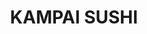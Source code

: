 ---
layout: place
title: "KAMPAI SUSHI"
permalink: /california/oceanside/kampai-sushi.html
stateAbbr: CA
stateName: California
cityName: Oceanside
place_id: ChIJSYCCo95x3IAR0-CjgOIyBJQ
photos:
  - name: >-
      places/ChIJSYCCo95x3IAR0-CjgOIyBJQ/photos/AUy1YQ260qZ95s6DhipeYjJYwvelJw9iBpjPO5qAd8zY5b_cQ4ZoDbvtGVbA8Uf5usDQ6QEvQwXcBTDg198EvPx7aYNw4RJtyOW-7M2aqFMR7NhkYmMjT7iIytggpS8jKM7VzHILSlEU4xzxWWaXXZ-O2u6H9iK10OXFkU0fzppXyLZfCrqo4Ngwi08wjjutz4jORsLNfppJs_z_3mqY4Y6vgeoI0LXyf6m1oF1XPRWcjfFr4IuPw5zxFi96hjBy5r3rHKUiiC96tIgEla83zapqpzIQgCy5I5b0NrZ6vopGHRlcz-YYKeiJgjsglKPYxEKzglnK2RDy3K94eyJCyta_OSCC6nuLTS2JPQ1M4eb2YXm2oAbKgpFxoWmU2l66aC2j56LlS-DR8muYV3FRR80JQYwDnuzGX1ksuHOGKr2inkIpcjyz
    widthPx: 4000
    heightPx: 3000
    authorAttributions:
      - displayName: B F
        uri: https://maps.google.com/maps/contrib/107363914498188331616
        photoUri: >-
          https://lh3.googleusercontent.com/a/ACg8ocJESkx2jnqvfVeCK8w5jevWG_ZFoCYu2FMk8tU_GjdzgaW5IQ=s100-p-k-no-mo
    flagContentUri: >-
      https://www.google.com/local/imagery/report/?cb_client=maps_api_places.places_api&image_key=!1e10!2sCIHM0ogKEICAgICej7PW7gE&hl=en-US
    googleMapsUri: >-
      https://www.google.com/maps/place//data=!3m4!1e2!3m2!1sCIHM0ogKEICAgICej7PW7gE!2e10!4m2!3m1!1s0x80dc71dea3828049:0x940432e280a3e0d3
  - name: >-
      places/ChIJSYCCo95x3IAR0-CjgOIyBJQ/photos/AUy1YQ32xgiWApcEZkFXePS2mfKPiP_N__KgF_8mw_X7XlnCXpT_5zW9MzRd2x0mLjQO_wzGMf5mzEKWiEaGCbd03xBAVl6by0bZY8iIuDiv6X1OYBm_fM_5kg6oQfNVFY-MA8P8_7bvf7JiQtz7s9meJEEqxAiL54ioTKFA8cdj6xUsPS5oUfbARVbEhNh4qDrIxCRQHa4zew6Edo7ZlEbRt-NQEed2ZpxBGWr38CE_tVjMtKzTjICQ7G7ua3gOEwF6aIGFB4l80i4YV_I0K831HTqyJZ3Vn8Ai7-Q8Sp_47E4yln-bcAf8SwixqhElLJ3EEiMHNrv88RCVws-mrnv5ss_j2Z798FAZBcdazvriqqlNOW3Wox5s67UimHz3xBm91hsd0PvWHrdq-Z0GNn904evr5XkkYTxIC96gedC1wXw
    widthPx: 4608
    heightPx: 2184
    authorAttributions:
      - displayName: Emmanuel OFRASIO
        uri: https://maps.google.com/maps/contrib/100602830435221165726
        photoUri: >-
          https://lh3.googleusercontent.com/a-/ALV-UjUg_Vg23AkFrOIawvuDWsrPUiseHEmLuuBuHF_jcs76b4dbYphL1A=s100-p-k-no-mo
    flagContentUri: >-
      https://www.google.com/local/imagery/report/?cb_client=maps_api_places.places_api&image_key=!1e10!2sCIHM0ogKEICAgIC2_KeUDQ&hl=en-US
    googleMapsUri: >-
      https://www.google.com/maps/place//data=!3m4!1e2!3m2!1sCIHM0ogKEICAgIC2_KeUDQ!2e10!4m2!3m1!1s0x80dc71dea3828049:0x940432e280a3e0d3
  - name: >-
      places/ChIJSYCCo95x3IAR0-CjgOIyBJQ/photos/AUy1YQ0RzHBWPO6FJj-7UhI4h7BJVC3fiPO3lSwL-KTF9MuRrtuuP2sD06esM1KIPunfxROW7XCOhKqETcwKw1q87Vj4yw7YuGdTXGeQc-XcHAvOBL2Fe8UJ8CIQnkzKD-bZ8WMASvYbR4i6bjG6imegwmKFBsBv6C7X93pHze5GWNcY4wGf6Iv7p9db6kVly6qfXzWM5uqd-EADdwppAcd-1mkzqtS-0Z7NqzBc-sQEOfuF0uz-87mo9lAtiAy4BUV2y7w8A0-H7ou7iNYanPdGJr04Yzs4uS22YhXSudKW1187clea3f_9kp9Jv_gH1YNFaUj22Y50MSneyqamNPkZzFirwTye86f0-P35faVw9Hf1s7koh9eSGLLh1WsRTj73iYx7--16roV9SOqIg3isFP52TffrOoYsqY5qZ6Qfq3cBFQ
    widthPx: 4800
    heightPx: 3600
    authorAttributions:
      - displayName: Anthony Sainz (Ant)
        uri: https://maps.google.com/maps/contrib/111840695504474207251
        photoUri: >-
          https://lh3.googleusercontent.com/a-/ALV-UjWeBPrEbSJM7NS2ooaR1WiFSLTQC86ZgegwoyxF9N_IiQ6hYAZU=s100-p-k-no-mo
    flagContentUri: >-
      https://www.google.com/local/imagery/report/?cb_client=maps_api_places.places_api&image_key=!1e10!2sCIHM0ogKEICAgMCIxc6-Kg&hl=en-US
    googleMapsUri: >-
      https://www.google.com/maps/place//data=!3m4!1e2!3m2!1sCIHM0ogKEICAgMCIxc6-Kg!2e10!4m2!3m1!1s0x80dc71dea3828049:0x940432e280a3e0d3
  - name: >-
      places/ChIJSYCCo95x3IAR0-CjgOIyBJQ/photos/AUy1YQ0XMu3IwhYehXghfGNVhunRMBF9oRKoveDCw0k5bNSiTaUE745u71ZtqQLtCENGnnjyFERDAJON4IhnEUSjzoWFv0nQfrW3YP_2JJwlVLAhRgGOVIP9vtrsC0Ov8_ZWWHyr3Yn4Y3UT3xZ2ppsOAHj54O7_oU79sLBmuuCU6y4MRMlU0c0eiEWOqXVe8giiFYkqW6IeWj05wEnVat7wJuan6JrwvMyYbGqGIDKRjMK0YQGEGd6ezMM88GrVJobUZ0TSvd_lftGBFdY94INBxLMYGULDzXFfDNvwtxswW0gEjcSVCfssqxo-mIgqV-iPza_M70eNycdNAgPXa8YlgG40EEuEtyAfOMW-JCOtDg1NyK6JipUDHsfPe28Lg8-P2Nh52iWxi_LqMpR41z6HOjmiAZddOmqZtHKAkYjSZLYnCE8
    widthPx: 4032
    heightPx: 2268
    authorAttributions:
      - displayName: Lori D
        uri: https://maps.google.com/maps/contrib/105682947767963181865
        photoUri: >-
          https://lh3.googleusercontent.com/a-/ALV-UjWoFVqWevacnPA8TcrodBidg5IqizezISTmezaNBvI8IQxO51201w=s100-p-k-no-mo
    flagContentUri: >-
      https://www.google.com/local/imagery/report/?cb_client=maps_api_places.places_api&image_key=!1e10!2sCIHM0ogKEICAgID3yOaGwQE&hl=en-US
    googleMapsUri: >-
      https://www.google.com/maps/place//data=!3m4!1e2!3m2!1sCIHM0ogKEICAgID3yOaGwQE!2e10!4m2!3m1!1s0x80dc71dea3828049:0x940432e280a3e0d3
  - name: >-
      places/ChIJSYCCo95x3IAR0-CjgOIyBJQ/photos/AUy1YQ0VgZbb0BQXPaI1jno6vF7RyqZm6ibr8IDrJ2o-6W4WWllJQOhTIm3_LwsMs4R_7qhv-2Q41x1uAn4_ArIh5em-24sDKSLzBdeXRTjtFn96GHjG_mh_7ZrqAxA_O8rJ0EZuLbcpZEr-0Mn4KZi0ASF0top_vhmkseaQi91qWGE10IcXgL3EFjyZyBBK1Etws1auxiKcEo2zLolHbUu9Uof0h1IV-VYbz-k1qwX1xW2r5EI_-6f0U3JT3aABwbgpulH1YzhQ_3cBngh8qPQRdVwXELJNTlTyEtqSgrzrypdnnSXhr91g7pQf4pWHrv3gDfW8U_yCqsIU_y3OrjdFzdCvFM8ZhrFLr164_XQ7-CUJP2WS_JrL29J3R9Jv08g44hFIEO3BDmSlL9LbBNHf2GknwaRk5bWRd5yW6Y3rDDsr6Q
    widthPx: 4800
    heightPx: 3600
    authorAttributions:
      - displayName: Silver C
        uri: https://maps.google.com/maps/contrib/114340881647944415125
        photoUri: >-
          https://lh3.googleusercontent.com/a/ACg8ocLiPu5GdGQS_X5wq9BCp8qctx5W5Zp3Qlxlyh_tSB1tD_9Ryw4=s100-p-k-no-mo
    flagContentUri: >-
      https://www.google.com/local/imagery/report/?cb_client=maps_api_places.places_api&image_key=!1e10!2sCIHM0ogKEICAgIDb3L2eDw&hl=en-US
    googleMapsUri: >-
      https://www.google.com/maps/place//data=!3m4!1e2!3m2!1sCIHM0ogKEICAgIDb3L2eDw!2e10!4m2!3m1!1s0x80dc71dea3828049:0x940432e280a3e0d3
  - name: >-
      places/ChIJSYCCo95x3IAR0-CjgOIyBJQ/photos/AUy1YQ3x6n-Pw-R8RrPmymw9ABmh7310M8Ht59YsDgcM51rcV8dvr30bVhXx5_2vZGUjQNp5KYMaYvbW8jwFg_5TJ5HshueiqLAlqPq-ZW0Gfgzxn6Tn3qvgHUPW2fqbraSrZ2fvhYedDSZcXHSdEk-zxQSS_SAkttRpLXmAHD-6usgjcwt7t_1cc3adWoezu0jQ-jmusfsVUukUemTlgTGoseIOWVem3Lnvn5D-Eq4v6tPT2StaFSZVS1r1ITxX4BG4jvMVdqMzHErP-Q5bq89BKfJPGjVRwpC2km482k7gfbxI6yJwcwIpx9-2we53I4kSm55HA2Mk5o4dlq6tq8FVKxzt-N7s3eq4dqnQ9aYQ6DhOTXJbvhTfUCawA5Fv2fOmhLvIu70hO9l91se6MIPAoLj-vO9v8en9FnOTnC8To0JWdQ
    widthPx: 2685
    heightPx: 2710
    authorAttributions:
      - displayName: Chloe Pham
        uri: https://maps.google.com/maps/contrib/108997998526976609254
        photoUri: >-
          https://lh3.googleusercontent.com/a-/ALV-UjUvmjaKipqgJm6XbGLk5EoWvBPylcfP1c7ZWC-9CqS2nKxBlHPl8w=s100-p-k-no-mo
    flagContentUri: >-
      https://www.google.com/local/imagery/report/?cb_client=maps_api_places.places_api&image_key=!1e10!2sCIHM0ogKEICAgICjiYOJTg&hl=en-US
    googleMapsUri: >-
      https://www.google.com/maps/place//data=!3m4!1e2!3m2!1sCIHM0ogKEICAgICjiYOJTg!2e10!4m2!3m1!1s0x80dc71dea3828049:0x940432e280a3e0d3
  - name: >-
      places/ChIJSYCCo95x3IAR0-CjgOIyBJQ/photos/AUy1YQ3nc3PNjz45hZ7k0oGLoLTPJ5ZBoQXblZmDz7xqJqYSmjFKmgh516QQIBtDFroQHH7DSwYgnfzAPINrQMpqpZkYpBXALso4I1ESnNDVD8yyPRVoKDi8OWcCuXYTSXWur5rolg8ETDK3XZDozrI_E0NAJD0gbsA5tIGOEUDjxUIk0f89G7pcKYhk35bHSnjSiKUdb2BLs1_wHNuIEtb4OibeCL6ZlwIwz0IrAyavN7vov090dz8b2XL_qBUEZytb7aH6th5h_fTGOL9YidVQqeDkNCv-l0f9zAe-oY38IlekkUJPtZT61dXWFy450RWL6oVGRdPsxbFH5aX1mlKv22FV5j_AtLcqzkdF1VIWXI2IJsBmpPoYXmCkH4vrscRlDCz4khGSC1UC-6zyng7mpIRNlyH6IYum30vUWtBM7cVjZg
    widthPx: 4032
    heightPx: 2268
    authorAttributions:
      - displayName: Lori D
        uri: https://maps.google.com/maps/contrib/105682947767963181865
        photoUri: >-
          https://lh3.googleusercontent.com/a-/ALV-UjWoFVqWevacnPA8TcrodBidg5IqizezISTmezaNBvI8IQxO51201w=s100-p-k-no-mo
    flagContentUri: >-
      https://www.google.com/local/imagery/report/?cb_client=maps_api_places.places_api&image_key=!1e10!2sCIHM0ogKEICAgID3yOaGIQ&hl=en-US
    googleMapsUri: >-
      https://www.google.com/maps/place//data=!3m4!1e2!3m2!1sCIHM0ogKEICAgID3yOaGIQ!2e10!4m2!3m1!1s0x80dc71dea3828049:0x940432e280a3e0d3
  - name: >-
      places/ChIJSYCCo95x3IAR0-CjgOIyBJQ/photos/AUy1YQ1dil9FP0tK9lhgduizX5xzuhnTKaaat2U6YdkU90hAHM3336EkX5c5q9hS8QmsBq2_IMhxlswsvPGONNvIY75INkfu0Q5jQWeEuSZNVo2zCoBRjhc3rmTYjmV7Mjh8JI6HyimHADZ3hDaRx_OmE9I9-r-xNLfGqeKnsoOsgdTsp6PDilriRrsPgTXgUd9x4OmYueVYE0Q-luvwQgmxi74hvlDfLzVnFaLfs97FHbYjmJJDKomNAm5DfyDIHcjf3YqsSc6job6Dp-4rxu_EZxZzsHJQXwPf6kvYz2WF1On8BqP6csw_FltYTSmYEz38yUx-CJbQp4eIQCSiUfQyiQROuAp5c5gCaikkrOkU3j7J00WtAFbwuDI1pXv2DuVQ_UgAgicHNhAE0gf3VH0iTC_jKwKuiVoNApZTTocvbKSBcQ
    widthPx: 3456
    heightPx: 3456
    authorAttributions:
      - displayName: Tom Hoover
        uri: https://maps.google.com/maps/contrib/108429711442981721993
        photoUri: >-
          https://lh3.googleusercontent.com/a/ACg8ocKv6PKhHINCVZZ0L8xWoq1ti8NuuNpHcNx5aJvKneKQxkIEuw=s100-p-k-no-mo
    flagContentUri: >-
      https://www.google.com/local/imagery/report/?cb_client=maps_api_places.places_api&image_key=!1e10!2sCIHM0ogKEICAgIDhl5ucCQ&hl=en-US
    googleMapsUri: >-
      https://www.google.com/maps/place//data=!3m4!1e2!3m2!1sCIHM0ogKEICAgIDhl5ucCQ!2e10!4m2!3m1!1s0x80dc71dea3828049:0x940432e280a3e0d3
  - name: >-
      places/ChIJSYCCo95x3IAR0-CjgOIyBJQ/photos/AUy1YQ3bL1IitNYHwF0heWYXSYrRWJ2o3NP4KebWPJxbYAKxQi35NEJ0bvvGt1lw_GbLcUWCjzlPp3lyxJsMobaOY_yE5VMxRz0APY4_U0mbYUFnP6YgTtd0dkafpnHoiAS8IehAPS9jNv8tWri7JOnV3uS_xtvf_5EasgFQIYZ5J-OjWNv4HtCGvGk5c_K3axX9_wiIEnZyOpcO00qr2j7pMNXbSgniM_3COaEraCKyFmICtBKlUVhAFtNjV4AfV0LmWF_429nZSKJ_gJt8HhYQRvANFHQF3gM6nCJTNc6bMpXwYcFaSCOhvSx_eezJLi4xOREDxmGLAEiHE-GLasmkKEtrYhkZo9m60qnP6gEYORpcz3oY9bQn9dzYEuwqgo7dpZTvaj5-DwbDw4jOWSA_PdIMLnmGRW_iZc7F-MY9QfS0mJ_X
    widthPx: 3468
    heightPx: 4624
    authorAttributions:
      - displayName: bristian hull
        uri: https://maps.google.com/maps/contrib/102694463839315581222
        photoUri: >-
          https://lh3.googleusercontent.com/a-/ALV-UjWV6r6ZlslGPp8-Mgk_oji_f5YVVYvvZL5Gg8o_vM6MBynaGe8=s100-p-k-no-mo
    flagContentUri: >-
      https://www.google.com/local/imagery/report/?cb_client=maps_api_places.places_api&image_key=!1e10!2sCIHM0ogKEICAgIDuq6f00wE&hl=en-US
    googleMapsUri: >-
      https://www.google.com/maps/place//data=!3m4!1e2!3m2!1sCIHM0ogKEICAgIDuq6f00wE!2e10!4m2!3m1!1s0x80dc71dea3828049:0x940432e280a3e0d3
  - name: >-
      places/ChIJSYCCo95x3IAR0-CjgOIyBJQ/photos/AUy1YQ2oFhyWdQhkXIVj0hKNrQNZNlVgDlzGmdyUUSKczJftlHF_HytuX170WGsiKIuG0YDD8BQ8Cncw7DWGFr1Li8R_UHgg8iXSH2BtirQn68NmEeRAAED_n_s112zipLgIfsFTu1KapM8tfrRMHulC4R3PnoBp7Z2RCTQ1Q099oWbO14WQrr1-FpVz3pEtjnuiKmCisPrsGWm-lmc6DVW-6hfuCdmW0wo9Y0REtJSpLdboHbdAG7wgBwGZRONgmp_89DPqQDhI2iLxOP4zKujQzMDTvjSVx8V_yvisMvr7DGCf4j0mj150LLyw-xw2f4kFRVPufwdLkIBmG7JAM8S7zYfVg_Q6O5KD2dbuvYGQJWw6Jrj0EM-BU43cTgmwYruCRXRDJwA_m2wiijyYEQgc2WQYoIVeDl9Qsuw9ZVWglA1WRghj
    widthPx: 4800
    heightPx: 2539
    authorAttributions:
      - displayName: Christian Lear
        uri: https://maps.google.com/maps/contrib/115513094626536239648
        photoUri: >-
          https://lh3.googleusercontent.com/a-/ALV-UjUaA79Wy1knfnZxCKuimmvbRd4IZdd32LHBy0B_iuPRlN-80SFI=s100-p-k-no-mo
    flagContentUri: >-
      https://www.google.com/local/imagery/report/?cb_client=maps_api_places.places_api&image_key=!1e10!2sCIHM0ogKEICAgICdpZX-rQE&hl=en-US
    googleMapsUri: >-
      https://www.google.com/maps/place//data=!3m4!1e2!3m2!1sCIHM0ogKEICAgICdpZX-rQE!2e10!4m2!3m1!1s0x80dc71dea3828049:0x940432e280a3e0d3
address: 1906 Oceanside Blvd unit h, Oceanside, CA 92054, USA
street: 1906 Oceanside Blvd unit h
city: Oceanside
state: CA
zip: '92054'
country: USA
neighborhood: Loma Alta
latitude: '33.194096'
longitude: '-117.356386'
accessibility_options:
  wheelchairAccessibleParking: true
  wheelchairAccessibleEntrance: true
  wheelchairAccessibleSeating: true
business_status: OPERATIONAL
name: KAMPAI SUSHI
google_maps_links:
  directionsUri: >-
    https://www.google.com/maps/dir//''/data=!4m7!4m6!1m1!4e2!1m2!1m1!1s0x80dc71dea3828049:0x940432e280a3e0d3!3e0
  placeUri: https://maps.google.com/?cid=10665705765922398419
  writeAReviewUri: >-
    https://www.google.com/maps/place//data=!4m3!3m2!1s0x80dc71dea3828049:0x940432e280a3e0d3!12e1
  reviewsUri: >-
    https://www.google.com/maps/place//data=!4m4!3m3!1s0x80dc71dea3828049:0x940432e280a3e0d3!9m1!1b1
  photosUri: >-
    https://www.google.com/maps/place//data=!4m3!3m2!1s0x80dc71dea3828049:0x940432e280a3e0d3!10e5
primary_type: Sushi Restaurant
opening_hours:
  regular: null
  current: null
secondary_opening_hours:
  regular:
    weekdayDescriptions: null
    type: null
  current:
    weekdayDescriptions: null
    type: null
phone: null
price_level: null
price_range: null
rating: null
rating_count: 0
website: null
description: null
reviews: null
parking_options: null
payment_options: null
allow_dogs: null
curbside_pickup: null
delivery: null
dine_in: null
good_for_children: null
good_for_groups: null
good_for_sports: null
live_music: null
menu_for_children: null
outdoor_seating: null
reservable: null
restroom: null
serves_beer: null
serves_breakfast: null
serves_brunch: null
serves_cocktails: null
serves_coffee: null
serves_dinner: null
serves_dessert: null
serves_lunch: null
serves_vegetarian_food: null
serves_wine: null
takeout: null
slug: KAMPAI-SUSHI

---